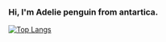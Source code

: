 ### Hi, I'm Adelie penguin from antartica.

[![Top Langs](https://github-readme-stats.vercel.app/api/top-langs/?username=chloeeee210&layout=compact&langs_count=10&theme=dark)](https://github.com/anuraghazra/github-readme-stats)
